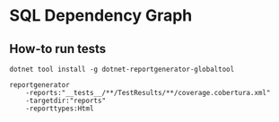 # SQL Dependency Graph

## How-to run tests

```
dotnet tool install -g dotnet-reportgenerator-globaltool
```

```
reportgenerator 
    -reports:"__tests__/**/TestResults/**/coverage.cobertura.xml" 
    -targetdir:"reports" 
    -reporttypes:Html
```